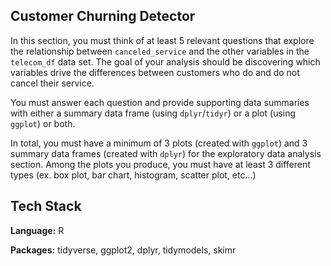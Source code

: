 ## Customer Churning Detector

In this section, you must think of at least 5 relevant questions that explore the relationship between `canceled_service` and the other variables in the `telecom_df` data set. The goal of your analysis should be discovering which variables drive the differences between customers who do and do not cancel their service.

You must answer each question and provide supporting data summaries with either a summary data frame (using `dplyr`/`tidyr`) or a plot (using `ggplot`) or both.

In total, you must have a minimum of 3 plots (created with `ggplot`) and 3 summary data frames (created with `dplyr`) for the exploratory data analysis section. Among the plots you produce, you must have at least 3 different types (ex. box plot, bar chart, histogram, scatter plot, etc...)

## Tech Stack

**Language:** R

**Packages:** tidyverse, ggplot2, dplyr, tidymodels, skimr
